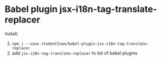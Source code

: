 Babel plugin jsx-i18n-tag-translate-replacer
===================

Install: 

1. `npm i --save studentIvan/babel-plugin-jsx-i18n-tag-translate-replacer`
2. add `jsx-i18n-tag-translate-replacer` to list of babel plugins

